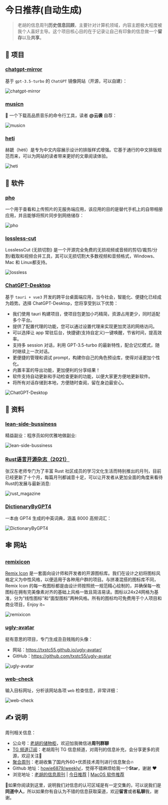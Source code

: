 # 今日推荐(自动生成)

> 老胡的信息周刊**历史信息回顾**，主要针对计算机领域，内容主题极大程度被我个人喜好主导。这个项目核心目的在于记录让自己有印象的信息做一个**留存**以及**共享**。


## 🎯 项目 

### [chatgpt-mirror](https://github.com/yuezk/chatgpt-mirror)

基于 `gpt-3.5-turbo` 的 `ChatGPT` 镜像网站（开源，可以自建）：

![chatgpt-mirror](https://images-1252557999.file.myqcloud.com/uPic/chatgpt-mirror.jpg) 

### [musicn](https://github.com/zonemeen/musicn)

🎵 一个下载高品质音乐的命令行工具，读者 **@云袭** 自荐：

![musicn](https://images-1252557999.file.myqcloud.com/uPic/musicn.gif) 

### [heti](https://github.com/sivan/heti)

赫蹏（hètí）是专为中文内容展示设计的排版样式增强。它基于通行的中文排版规范而来，可以为网站的读者带来更好的文章阅读体验。

![heti](https://images-1252557999.file.myqcloud.com/uPic/WrpZDT.jpg) 

## 🤖 软件 

### [pho](https://github.com/fregie/pho)

一个用于查看和上传照片的无服务端应用，该应用的目的是替代手机上的自带相册应用，并且能够将照片同步到网络储存：

![pho](https://images-1252557999.file.myqcloud.com/uPic/pho.jpg) 

### [lossless-cut](https://github.com/mifi/lossless-cut)

LosslessCut (无损切割) 是一个开源完全免费的无损视频或音频的剪切/裁剪/分割/截取和视频合并工具，其可以无损切割大多数视频和音频格式，Windows、Mac 和 Linux都支持。

![lossless](https://images-1252557999.file.myqcloud.com/uPic/lossless.jpeg) 

### [ChatGPT-Desktop](https://github.com/Synaptrix/ChatGPT-Desktop)

基于 `tauri + vue3` 开发的跨平台桌面端应用，当今社会，智能化、便捷化已经成为趋势。选择 ChatGPT-Desktop，您将享受到以下优势：

- 我们使用 tauri 构建项目，使项目包更加小巧精简，资源占用更少，同时适配多个平台。
- 提供了配置代理的功能，您可以通过设置代理来实现更加灵活的网络访问。
- 可以选择让 app 常驻后台，快捷键(支持自定义)一键唤醒，节省时间，提高效率。
- 支持多 session 对话，利用 GPT-3.5-turbo 的最新特性，配合记忆模式，随时继续上一次对话。
- 更便捷的管理和调试 prompt，构建你自己的角色预设库，使得对话更加个性化。
- 内置丰富的导出功能，更加便利的分享结果！
- 软件支持自动更新和手动检查更新的功能，以便大家更方便地更新软件。
- 将所有对话存储到本地，方便随时查阅，留在身边最安心。

![ChatGPT-Desktop](https://images-1252557999.file.myqcloud.com/uPic/ChatGPT-Desktop.png) 

## 👀 资料 

### [lean-side-bussiness](https://github.com/easychen/lean-side-bussiness)

精益副业：程序员如何优雅地做副业:

![lean-side-bussiness](https://images-1252557999.file.myqcloud.com/uPic/lean-side-bussiness.jpg) 

### [Rust语言开源杂志（2021）](https://rustmagazine.github.io/rust_magazine_2021/)

张汉东老师专门为了丰富 Rust 社区成员的学习文化生活而特别推出的月刊，目前已经更新了十个月，每篇月刊都诚意十足，可以让开发者从更加全面的角度来看待Rust的发展与最新消息:

![rust_magazine](https://images-1252557999.file.myqcloud.com/uPic/FvKrE4.png) 

### [DictionaryByGPT4](https://github.com/Ceelog/DictionaryByGPT4)

一本由 GPT4 生成的中英词典，涵盖 8000 高频词汇：

![DictionaryByGPT4](https://images-1252557999.file.myqcloud.com/uPic/DictionaryByGPT4.png) 

## 🕸 网站 

### [remixicon](https://remixicon.com/)

[Remix Icon](https://github.com/Remix-Design/RemixIcon/blob/master/README_CN.md) 是一套面向设计师和开发者的开源图标库。我们在设计之初将图标风格定义为中性风格，以便适用于各种用户群的项目。与拼凑混搭的图标库不同，Remix Icon 的每一枚图标都是由设计师按照统一规范精心绘制的，并确保每一枚图标在拥有完美像素对齐的基础上风格一致且简洁易读。图标以24x24网格为基准，分为“线性图标”和“面型图标”两种风格。所有的图标均可免费用于个人项目和商业项目，Enjoy it~

![remixicon](https://images-1252557999.file.myqcloud.com/uPic/remixicon.jpg) 

### [ugly-avatar](https://txstc55.github.io/ugly-avatar/ "ugly-avatar")

挺有意思的项目，专门生成丑丑贱贱的头像：

- 网站：https://txstc55.github.io/ugly-avatar/
- GitHub：https://github.com/txstc55/ugly-avatar

![ugly-avatar](https://images-1252557999.file.myqcloud.com/uPic/Xnip2024-03-26_22-03-17.jpg) 

### [web-check](https://web-check.xyz/)

输入目标网址，分析该网站各项 `web` 检查信息，非常详细：

![web-check](https://images-1252557999.file.myqcloud.com/uPic/web-check.jpg) 

## ✍️ 说明

周刊相关信息：

- 公众号：[老胡的储物柜](https://images-1252557999.file.myqcloud.com/uPic/ETIbMe.jpg)，欢迎加我微信进**周刊群聊**
- [TG 频道订阅](https://t.me/howie_weekly)：老胡周刊 TG 信息频道，对周刊的信息补充，会分享更多的资源，欢迎关注👏
- [聚合周刊](https://www.fre321.com/weekly)：老胡收集了国内外60+优质技术周刊进行信息聚合🔥
- Github 地址：[howie6879/weekly/](https://github.com/howie6879/weekly/)，觉得不错麻烦给我一个**Star**，谢谢 ❤️
- 浏览地址：[老胡的信息周刊](https://weekly.howie6879.com) | [今日推荐](https://weekly.howie6879.com/recommend/index.html) | [MacOS 软件推荐](https://weekly.howie6879.com/soft/mac.html)

🙌如果你阅读到这里，说明我们对信息的认可区域是有一定交集的，可以说我们是**同道中人**，所以如果你有自认为不错的信息获取渠道，欢迎**留言**或者**私聊**我，谢谢。
